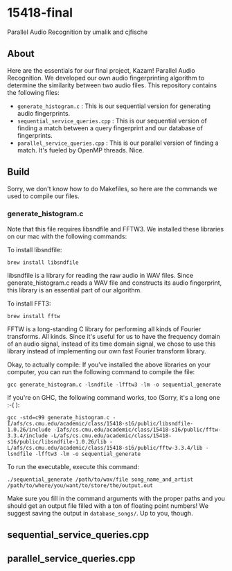 # 15418-final
Parallel Audio Recognition by umalik and cjfische

## About
Here are the essentials for our final project, Kazam! Parallel Audio Recognition.  We developed our own audio fingerprinting algorithm to determine the similarity between two audio files.  This repository contains the following files:

* `generate_histogram.c` : This is our sequential version for generating audio fingerprints.
* `sequential_service_queries.cpp` : This is our sequential version of finding a match between a query fingerprint and our database of fingerprints. 
* `parallel_service_queries.cpp` : This is our parallel version of finding a match.  It's fueled by OpenMP threads.  Nice.

## Build
Sorry, we don't know how to do Makefiles, so here are the commands we used to compile our files.  

### generate_histogram.c
Note that this file requires libsndfile and FFTW3.  We installed these libraries on our mac with the following commands:

To install libsndfile:
```
brew install libsndfile
```
libsndfile is a library for reading the raw audio in WAV files.  Since generate_histogram.c reads a WAV file and constructs its audio fingerprint, this library is an essential part of our algorithm.

To install FFT3:
```
brew install fftw
```
FFTW is a long-standing C library for performing all kinds of Fourier transforms.  All kinds.  Since it's useful for us to have the frequency domain of an audio signal, instead of its time domain signal, we chose to use this library instead of implementing our own fast Fourier transform library.

Okay, to actually compile:
If you've installed the above libraries on your computer, you can run the following command to compile the file:
```
gcc generate_histogram.c -lsndfile -lfftw3 -lm -o sequential_generate
```

If you're on GHC, the following command works, too (Sorry, it's a long one :-( ):
```
gcc -std=c99 generate_histogram.c -I/afs/cs.cmu.edu/academic/class/15418-s16/public/libsndfile-1.0.26/include -Iafs/cs.cmu.edu/academic/class/15418-s16/public/fftw-3.3.4/include -L/afs/cs.cmu.edu/academic/class/15418-s16/public/libsndfile-1.0.26/lib -L/afs/cs.cmu.edu/academic/class/15418-s16/public/fftw-3.3.4/lib -lsndfile -lfftw3 -lm -o sequential_generate
```

To run the executable, execute this command:
```
./sequential_generate /path/to/wav/file song_name_and_artist /path/to/where/you/want/to/store/the/output.out
```
Make sure you fill in the command arguments with the proper paths and you should get an output file filled with a ton of floating point numbers!  We suggest saving the output in `database_songs/`.  Up to you, though.

## sequential_service_queries.cpp

## parallel_service_queries.cpp
